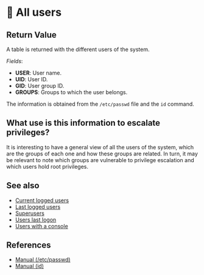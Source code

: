 # 👥 All users

## Return Value
A table is returned with the different users of the system.

*Fields*:
- **USER**: User name.
- **UID**: User ID.
- **GID**: User group ID.
- **GROUPS**: Groups to which the user belongs.

The information is obtained from the `/etc/passwd` file and the `id` command.

## What use is this information to escalate privileges?
It is interesting to have a general view of all the users of the system, which are the groups of each one and how these groups are related. In turn, it may be relevant to note which groups are vulnerable to privilege escalation and which users hold root privileges.

## See also
- [Current logged users](current)
- [Last logged users](last)
- [Superusers](superusers)
- [Users last logon](last_logon)
- [Users with a console](console)

## References
- [Manual (/etc/passwd)](https://www.man7.org/linux/man-pages/man5/passwd.5.html)
- [Manual (id)](https://www.man7.org/linux/man-pages/man1/id.1.html)